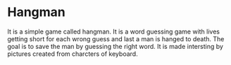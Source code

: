 # Hangman
It is a simple game called hangman. It is a word guessing game with lives getting short for each wrong guess and last a man is hanged to death. The goal is to save the man by guessing the right word. It is made intersting by pictures created from charcters of keyboard.
